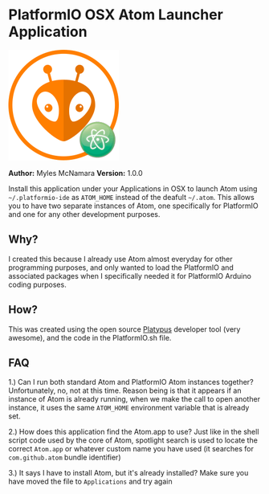 # PlatformIO OSX Atom Launcher Application
![platformio-atom-osx](https://raw.githubusercontent.com/tripflex/platformio-atom-osx/master/PlatformIO-atom-osx-icon.png)

**Author:** Myles McNamara
**Version:** 1.0.0

Install this application under your Applications in OSX to launch Atom using `~/.platformio-ide` as `ATOM_HOME` instead of the deafult `~/.atom`.  This allows you to have two separate instances of Atom, one specifically for PlatformIO and one for any other development purposes.

## Why?
I created this because I already use Atom almost everyday for other programming purposes, and only wanted to load the PlatformIO and associated packages when I specifically needed it for PlatformIO Arduino coding purposes.

## How?
This was created using the open source [Platypus](https://sveinbjorn.org/platypus) developer tool (very awesome), and the code in the PlatformIO.sh file.

## FAQ

1.) Can I run both standard Atom and PlatformIO Atom instances together?
Unfortunately, no, not at this time.  Reason being is that it appears if an instance of Atom is already running, when we make the call to open another instance, it uses the same `ATOM_HOME` environment variable that is already set.

2.) How does this application find the Atom.app to use?
Just like in the shell script code used by the core of Atom, spotlight search is used to locate the correct `Atom.app` or whatever custom name you have used (it searches for `com.github.atom` bundle identifier)

3.) It says I have to install Atom, but it's already installed?
Make sure you have moved the file to `Applications` and try again
